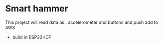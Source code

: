 # Smart hammer


This project will read data as : accelerometer and buttons and push add to AWS
* build in ESP32-IDF
